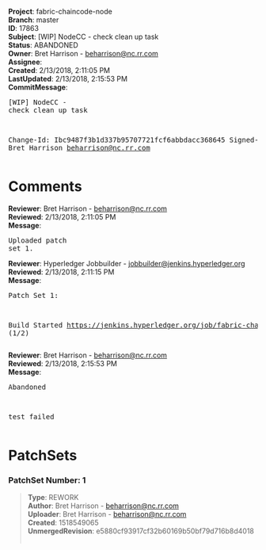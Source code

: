 <strong>Project</strong>: fabric-chaincode-node<br><strong>Branch</strong>: master<br><strong>ID</strong>: 17863<br><strong>Subject</strong>: [WIP] NodeCC - check clean up task<br><strong>Status</strong>: ABANDONED<br><strong>Owner</strong>: Bret Harrison - beharrison@nc.rr.com<br><strong>Assignee</strong>:<br><strong>Created</strong>: 2/13/2018, 2:11:05 PM<br><strong>LastUpdated</strong>: 2/13/2018, 2:15:53 PM<br><strong>CommitMessage</strong>:<br><pre>[WIP] NodeCC - check clean up task

Change-Id: Ibc9487f3b1d337b95707721fcf6abbdacc368645
Signed-off-by: Bret Harrison <beharrison@nc.rr.com>
</pre><h1>Comments</h1><strong>Reviewer</strong>: Bret Harrison - beharrison@nc.rr.com<br><strong>Reviewed</strong>: 2/13/2018, 2:11:05 PM<br><strong>Message</strong>: <pre>Uploaded patch set 1.</pre><strong>Reviewer</strong>: Hyperledger Jobbuilder - jobbuilder@jenkins.hyperledger.org<br><strong>Reviewed</strong>: 2/13/2018, 2:11:15 PM<br><strong>Message</strong>: <pre>Patch Set 1:

Build Started https://jenkins.hyperledger.org/job/fabric-chaincode-node-verify-s390x/84/ (1/2)</pre><strong>Reviewer</strong>: Bret Harrison - beharrison@nc.rr.com<br><strong>Reviewed</strong>: 2/13/2018, 2:15:53 PM<br><strong>Message</strong>: <pre>Abandoned

test failed</pre><h1>PatchSets</h1><h3>PatchSet Number: 1</h3><blockquote><strong>Type</strong>: REWORK<br><strong>Author</strong>: Bret Harrison - beharrison@nc.rr.com<br><strong>Uploader</strong>: Bret Harrison - beharrison@nc.rr.com<br><strong>Created</strong>: 1518549065<br><strong>UnmergedRevision</strong>: e5880cf93917cf32b60169b50bf79d716b8d4018<br><br></blockquote>